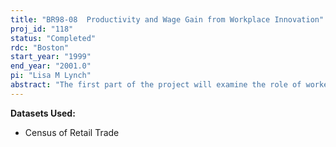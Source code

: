 ```yaml
---
title: "BR98-08  Productivity and Wage Gain from Workplace Innovation"
proj_id: "118"
status: "Completed"
rdc: "Boston"
start_year: "1999"
end_year: "2001.0"
pi: "Lisa M Lynch"
abstract: "The first part of the project will examine the role of worker characteristics (education, training, gender, race, turnover), establishment characteristics (capital stock, materials, unionization, age of the establishment, computer usage, age of the capital stock) and innovations in workplace practices (profit-sharing, team work, employee involvement in decision making, TQM, reengineering, and job rotation) on labor productivity.  The second part of the analysis examines the relationship between workplace innovation and labor costs and profits.  We will analyze whether the relative wages of workers who work in businesses characterized by high performance workplace (HPW) practices reflect or not their  marginal products.  Finally we study how employer characteristics and past history affect the probability of adopting HPW practices and how this may affect analyses of the productivity effects of these practices."
---
```


**Datasets Used:**

  - Census of Retail Trade 

